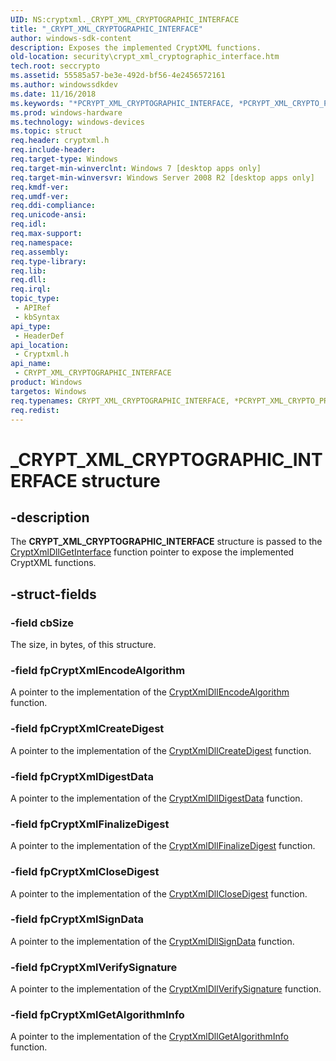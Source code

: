 ```yaml
---
UID: NS:cryptxml._CRYPT_XML_CRYPTOGRAPHIC_INTERFACE
title: "_CRYPT_XML_CRYPTOGRAPHIC_INTERFACE"
author: windows-sdk-content
description: Exposes the implemented CryptXML functions.
old-location: security\crypt_xml_cryptographic_interface.htm
tech.root: seccrypto
ms.assetid: 55585a57-be3e-492d-bf56-4e2456572161
ms.author: windowssdkdev
ms.date: 11/16/2018
ms.keywords: "*PCRYPT_XML_CRYPTOGRAPHIC_INTERFACE, *PCRYPT_XML_CRYPTO_PROVIDER, CRYPT_XML_CRYPTOGRAPHIC_INTERFACE, CRYPT_XML_CRYPTOGRAPHIC_INTERFACE structure [Security], PCRYPT_XML_CRYPTOGRAPHIC_INTERFACE, PCRYPT_XML_CRYPTOGRAPHIC_INTERFACE structure pointer [Security], _CRYPT_XML_CRYPTOGRAPHIC_INTERFACE, cryptxml/CRYPT_XML_CRYPTOGRAPHIC_INTERFACE, cryptxml/PCRYPT_XML_CRYPTOGRAPHIC_INTERFACE, security.crypt_xml_cryptographic_interface"
ms.prod: windows-hardware
ms.technology: windows-devices
ms.topic: struct
req.header: cryptxml.h
req.include-header: 
req.target-type: Windows
req.target-min-winverclnt: Windows 7 [desktop apps only]
req.target-min-winversvr: Windows Server 2008 R2 [desktop apps only]
req.kmdf-ver: 
req.umdf-ver: 
req.ddi-compliance: 
req.unicode-ansi: 
req.idl: 
req.max-support: 
req.namespace: 
req.assembly: 
req.type-library: 
req.lib: 
req.dll: 
req.irql: 
topic_type:
 - APIRef
 - kbSyntax
api_type:
 - HeaderDef
api_location:
 - Cryptxml.h
api_name:
 - CRYPT_XML_CRYPTOGRAPHIC_INTERFACE
product: Windows
targetos: Windows
req.typenames: CRYPT_XML_CRYPTOGRAPHIC_INTERFACE, *PCRYPT_XML_CRYPTO_PROVIDER, *PCRYPT_XML_CRYPTOGRAPHIC_INTERFACE
req.redist: 
---
```


# _CRYPT_XML_CRYPTOGRAPHIC_INTERFACE structure


## -description


The <b>CRYPT_XML_CRYPTOGRAPHIC_INTERFACE</b> structure is passed to the <a href="https://msdn.microsoft.com/a547e869-3c9f-4408-9895-29fae0cc6066">CryptXmlDllGetInterface</a> function pointer to expose the implemented CryptXML functions.


## -struct-fields




### -field cbSize

The size, in bytes, of this structure.


### -field fpCryptXmlEncodeAlgorithm

A pointer to the implementation of the <a href="https://msdn.microsoft.com/ef21897e-66f1-436c-8440-91422f5c95a7">CryptXmlDllEncodeAlgorithm</a> function. 


### -field fpCryptXmlCreateDigest

A pointer to the implementation of the <a href="https://msdn.microsoft.com/9c9b14c8-511b-4e40-b3d3-014d75dc7fe4">CryptXmlDllCreateDigest</a> function.


### -field fpCryptXmlDigestData

A pointer to the implementation of the <a href="https://msdn.microsoft.com/b18a6e96-f5ed-4e48-af8c-4599c1864bf4">CryptXmlDllDigestData</a> function.


### -field fpCryptXmlFinalizeDigest

A pointer to the implementation of the <a href="https://msdn.microsoft.com/749226fa-6de8-4c1c-9ec0-9801a2029a6e">CryptXmlDllFinalizeDigest</a> function.


### -field fpCryptXmlCloseDigest

A pointer to the implementation of the <a href="https://msdn.microsoft.com/97f720b9-f937-4469-abe9-62bf35ebdd7a">CryptXmlDllCloseDigest</a> function.


### -field fpCryptXmlSignData

A pointer to the implementation of the <a href="https://msdn.microsoft.com/6a159fd7-6bf2-43b7-ae7f-b4e4eb02615f">CryptXmlDllSignData</a> function.


### -field fpCryptXmlVerifySignature

A pointer to the implementation of the <a href="https://msdn.microsoft.com/6e864156-37bd-4f2a-b2e9-f7269aa70241">CryptXmlDllVerifySignature</a> function.


### -field fpCryptXmlGetAlgorithmInfo

A pointer to the implementation of the <a href="https://msdn.microsoft.com/36af2809-0dbb-4024-926c-7054b734e97c">CryptXmlDllGetAlgorithmInfo</a> function.

